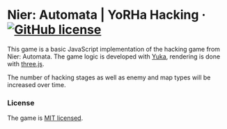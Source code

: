 # Nier: Automata | YoRHa Hacking &middot; [![GitHub license](https://img.shields.io/badge/license-MIT-blue.svg)](https://github.com/Mugen87/nier/blob/master/LICENSE)

This game is a basic JavaScript implementation of the hacking game from Nier: Automata. The game logic is developed with [Yuka](https://github.com/Mugen87/yuka),
rendering is done with [three.js](https://github.com/mrdoob/three.js).

The number of hacking stages as well as enemy and map types will be increased over time.

### License

The game is [MIT licensed](./LICENSE).
